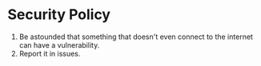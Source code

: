 # Security Policy

1. Be astounded that something that doesn't even connect to the internet can have a vulnerability.
2. Report it in issues.
